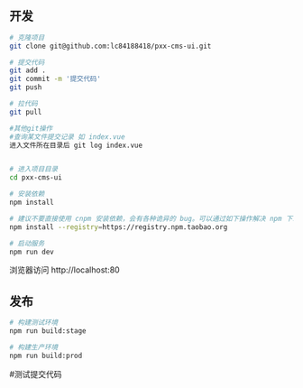 ## 开发

```bash
# 克隆项目
git clone git@github.com:lc84188418/pxx-cms-ui.git

# 提交代码
git add .
git commit -m '提交代码'
git push

# 拉代码
git pull

#其他git操作
#查询某文件提交记录 如 index.vue
进入文件所在目录后 git log index.vue


# 进入项目目录
cd pxx-cms-ui

# 安装依赖
npm install

# 建议不要直接使用 cnpm 安装依赖，会有各种诡异的 bug。可以通过如下操作解决 npm 下载速度慢的问题
npm install --registry=https://registry.npm.taobao.org

# 启动服务
npm run dev
```

浏览器访问 http://localhost:80

## 发布

```bash
# 构建测试环境
npm run build:stage

# 构建生产环境
npm run build:prod
```

#测试提交代码
